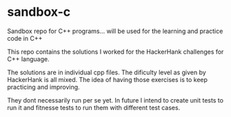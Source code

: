 # sandbox-c
Sandbox repo for C++ programs...  will be used for the learning and practice code in C++

This repo contains the solutions I worked for the HackerHank challenges for C++ language. 

The solutions are in individual cpp files. The dificulty level as given by HackerHank is all mixed. The idea of having those exercises is to keep practicing and improving. 

They dont necessarily run per se yet. In future I intend to create unit tests to run it and fitnesse tests to run them with different test cases.
